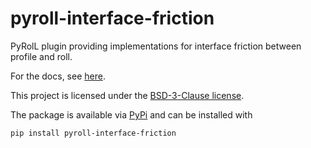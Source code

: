 # pyroll-interface-friction

PyRolL plugin providing implementations for interface friction between profile and roll.

For the docs, see [here](docs/docs.pdf).

This project is licensed under the [BSD-3-Clause license](LICENSE).

The package is available via [PyPi](https://pypi.org/project/pyroll-interface-friction/) and can be installed with

    pip install pyroll-interface-friction
